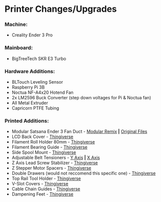 # Printer Changes/Upgrades

### **Machine:** 
- Creality Ender 3 Pro

### **Mainboard:**
- BigTreeTech SKR E3 Turbo

### **Hardware Additions:** 
- BLTouch Leveling Sensor
- Raspberry Pi 3B 
- Noctua NF-A4x20 Hotend Fan
- 2x LM2596 Buck Converter (step down voltages for Pi & Noctua fan)
- All Metal Extruder
- Capricorn PTFE Tubing

### **Printed Additions:**
- Modular Satsana Ender 3 Fan Duct - [Modular Remix](https://www.thingiverse.com/thing:4460216)  **|**  [Original Files](https://www.thingiverse.com/thing:4369859)
- LCD Back Cover - [Thingiverse](https://www.thingiverse.com/thing:3302814)
- Filament Roll Holder 80mm - [Thingiverse](https://www.thingiverse.com/thing:3209211)
- Filament Bearing Guide - [Thingiverse](https://www.thingiverse.com/thing:3052488)
- Side Spool Mount - [Thingiverse](https://www.thingiverse.com/thing:3544593)
- Adjustable Belt Tensioners - [Y Axis](https://www.thingiverse.com/thing:3268192)  **|**  [X Axis](https://www.thingiverse.com/thing:2854971) 
- Z Axis Lead Screw Stabilizer - [Thingiverse](https://www.thingiverse.com/thing:3757210)
- Z Stepper Motor Spacers - [Thingiverse](https://www.thingiverse.com/thing:2925230)
- Double Drawers (would not reccomend this specific one) - [Thingiverse](https://www.thingiverse.com/thing:3548246)
- Top Rail Tool Holder - [Thingiverse](https://www.thingiverse.com/thing:3344456)
- V-Slot Covers - [Thingiverse](https://www.thingiverse.com/thing:3379068)
- Cable Chain Guides - [Thingiverse](https://www.thingiverse.com/thing:2920060)
- Dampening Feet - [Thingiverse](https://www.thingiverse.com/thing:3541279)
